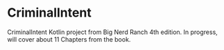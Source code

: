 # CriminalIntent
CriminalIntent Kotlin project from Big Nerd Ranch 4th edition. In progress, will cover about 11 Chapters from the book.
